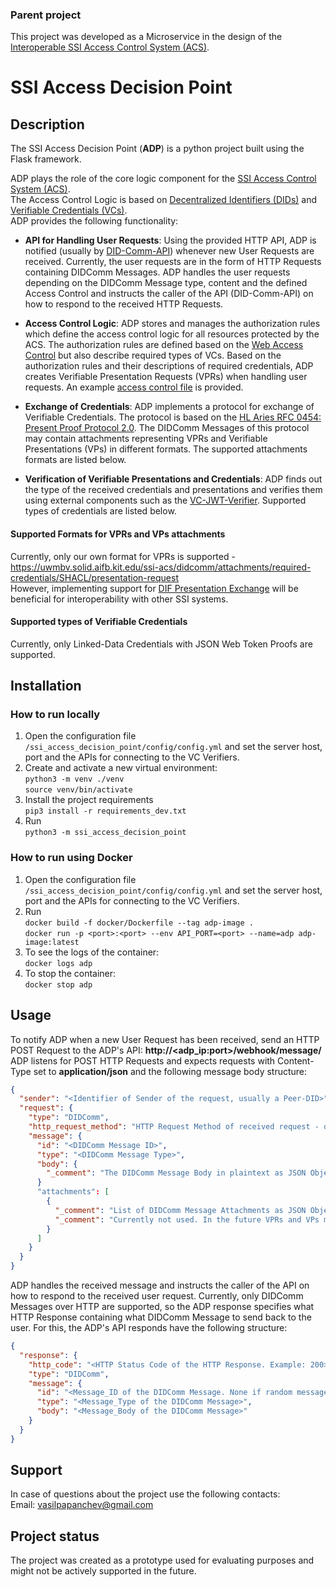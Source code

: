 ### Parent project

This project was developed as a Microservice in the design of the [Interoperable SSI Access Control System (ACS)](https://git.scc.kit.edu/uwmbv/ssi-acs).

# SSI Access Decision Point

## Description
The SSI Access Decision Point (**ADP**) is a python project built using the Flask framework.

ADP plays the role of the core logic component for the [SSI Access Control System (ACS)](https://github.com/vpapanchev/ssi-acs). \
The Access Control Logic is based on [Decentralized Identifiers (DIDs)](https://www.w3.org/TR/did-core/) and [Verifiable Credentials (VCs)](https://www.w3.org/TR/vc-data-model/). \
ADP provides the following functionality:

- **API for Handling User Requests**: Using the provided HTTP API, ADP is notified (usually by [DID-Comm-API](https://github.com/vpapanchev/did-comm-api)) whenever new User Requests are received. Currently, the user requests are in the form of HTTP Requests containing DIDComm Messages. ADP handles the user requests depending on the DIDComm Message type, content and the defined Access Control and instructs the caller of the API (DID-Comm-API) on how to respond to the received HTTP Requests.

- **Access Control Logic**: ADP stores and manages the authorization rules which define the access control logic for all resources protected by the ACS. The authorization rules are defined based on the [Web Access Control](https://solid.github.io/web-access-control-spec/) but also describe required types of VCs. Based on the authorization rules and their descriptions of required credentials, ADP creates Verifiable Presentation Requests (VPRs) when handling user requests. An example [access control file](https://github.com/vpapanchev/ssi-adp/blob/main/ssi_access_decision_point/config/access.control.ttl) is provided.

- **Exchange of Credentials**: ADP implements a protocol for exchange of Verifiable Credentials. The protocol is based on the [HL Aries RFC 0454: Present Proof Protocol 2.0](https://github.com/hyperledger/aries-rfcs/blob/main/features/0454-present-proof-v2/README.md). The DIDComm Messages of this protocol may contain attachments representing VPRs and Verifiable Presentations (VPs) in different formats. The supported attachments formats are listed below.

- **Verification of Verifiable Presentations and Credentials**: ADP finds out the type of the received credentials and presentations and verifies them using external components such as the [VC-JWT-Verifier](https://github.com/vpapanchev/vc-jwt-verifier). Supported types of credentials are listed below.

#### Supported Formats for VPRs and VPs attachments

Currently, only our own format for VPRs is supported - https://uwmbv.solid.aifb.kit.edu/ssi-acs/didcomm/attachments/required-credentials/SHACL/presentation-request \
However, implementing support for [DIF Presentation Exchange](https://identity.foundation/presentation-exchange/) will be beneficial for interoperability with other SSI systems.

#### Supported types of Verifiable Credentials

Currently, only Linked-Data Credentials with JSON Web Token Proofs are supported.

## Installation

### How to run locally

1. Open the configuration file `/ssi_access_decision_point/config/config.yml` and set the server host, port and the APIs for connecting to the VC Verifiers.
2. Create and activate a new virtual environment:\
`python3 -m venv ./venv`\
`source venv/bin/activate`
3. Install the project requirements\
`pip3 install -r requirements_dev.txt`
4. Run \
`python3 -m ssi_access_decision_point`

### How to run using Docker

1. Open the configuration file `/ssi_access_decision_point/config/config.yml` and set the server host, port and the APIs for connecting to the VC Verifiers.
2. Run \
`docker build -f docker/Dockerfile --tag adp-image .`\
`docker run -p <port>:<port> --env API_PORT=<port> --name=adp adp-image:latest`
3. To see the logs of the container:\
`docker logs adp`
4. To stop the container:\
`docker stop adp`

## Usage

To notify ADP when a new User Request has been received, send an HTTP POST Request to the ADP's API: **http://<adp_ip:port>/webhook/message/** \
ADP listens for POST HTTP Requests and expects requests with Content-Type set to **application/json** and the following message body structure:
```json
{
  "sender": "<Identifier of Sender of the request, usually a Peer-DID>",
  "request": {
    "type": "DIDComm",
    "http_request_method": "HTTP Request Method of received request - one of GET/POST/PUT/DELETE",
    "message": {
      "id": "<DIDComm Message ID>",
      "type": "<DIDComm Message Type>",
      "body": {
        "_comment": "The DIDComm Message Body in plaintext as JSON Object"
      }
      "attachments": [
        {
          "_comment": "List of DIDComm Message Attachments as JSON Objects",
          "_comment": "Currently not used. In the future VPRs and VPs may be sent as DIDComm attachments"
        }
      ]
    }
  }
}

```
ADP handles the received message and instructs the caller of the API on how to respond to the received user request. Currently, only DIDComm Messages over HTTP are supported, so the ADP response specifies what HTTP Response containing what DIDComm Message to send back to the user. For this, the ADP's API responds have the following structure:
```json
{
  "response": {
    "http_code": "<HTTP Status Code of the HTTP Response. Example: 200>",
    "type": "DIDComm",
    "message": {
      "id": "<Message_ID of the DIDComm Message. None if random message_id can be used>",
      "type": "<Message_Type of the DIDComm Message>",
      "body": "<Message_Body of the DIDComm Message>"
    }
  }
}
```


## Support

In case of questions about the project use the following contacts:\
Email: vasilpapanchev@gmail.com

## Project status

The project was created as a prototype used for evaluating purposes and might not be actively supported in the future.
